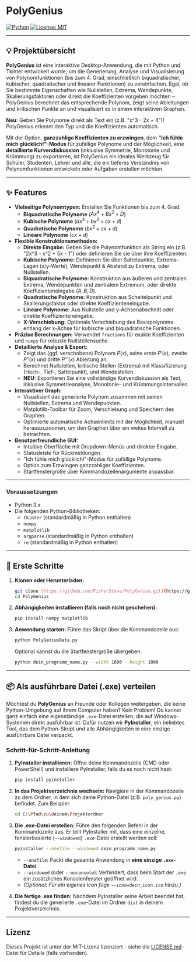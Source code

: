 # PolyGenius

[![Python](https://img.shields.io/badge/Python-3.x-blue.svg)](https://www.python.org/)
[![License: MIT](https://img.shields.io/badge/License-MIT-yellow.svg)](https://opensource.org/licenses/MIT)

---

## 💡 Projektübersicht

**PolyGenius** ist eine interaktive Desktop-Anwendung, die mit Python und Tkinter entwickelt wurde, um die Generierung, Analyse und Visualisierung von Polynomfunktionen (bis zum 4. Grad, einschließlich biquadratischer, kubischer, quadratischer und linearer Funktionen) zu vereinfachen. Egal, ob Sie bestimmte Eigenschaften wie Nullstellen, Extrema, Wendepunkte, Skalierungsfaktoren oder direkt die Koeffizienten vorgeben möchten – PolyGenius berechnet das entsprechende Polynom, zeigt seine Ableitungen und kritischen Punkte an und visualisiert es in einem interaktiven Graphen.

**Neu:** Geben Sie Polynome direkt als Text ein (z.B. "x^3 - 2x + 4")! PolyGenius erkennt den Typ und die Koeffizienten automatisch.

Mit der Option, **ganzzahlige Koeffizienten zu erzwingen**, dem **"Ich fühle mich glücklich!"-Modus** für zufällige Polynome und der Möglichkeit, eine **detaillierte Kurvendiskussion** (inklusive Symmetrie, Monotonie und Krümmung) zu exportieren, ist PolyGenius ein ideales Werkzeug für Schüler, Studenten, Lehrer und alle, die ein tieferes Verständnis von Polynomfunktionen entwickeln oder Aufgaben erstellen möchten.

---

## ✨ Features

* **Vielseitige Polynomtypen:** Erstellen Sie Funktionen bis zum 4. Grad:
    * **Biquadratische Polynome** ($Ax^4 + Bx^2 + D$)
    * **Kubische Polynome** ($ax^3 + bx^2 + cx + d$)
    * **Quadratische Polynome** ($bx^2 + cx + d$)
    * **Lineare Polynome** ($cx + d$)
* **Flexible Konstruktionsmethoden:**
    * **Direkte Eingabe:** Geben Sie die Polynomfunktion als String ein (z.B. "2x^3 - x^2 + 5x - 1") oder definieren Sie sie über ihre Koeffizienten.
    * **Kubische Polynome:** Definieren Sie über Sattelpunkte, Extrema-Lagen (x/y-Werte), Wendepunkt & Abstand zu Extrema, oder Nullstellen.
    * **Biquadratische Polynome:** Konstruktion aus äußeren und zentralen Extrema, Wendepunkten und zentralem Extremum, oder direkte Koeffizienteneingabe ($A, B, D$).
    * **Quadratische Polynome:** Konstruktion aus Scheitelpunkt und Skalierungsfaktor oder direkte Koeffizienteneingabe.
    * **Lineare Polynome:** Aus Nullstelle und y-Achsenabschnitt oder direkte Koeffizienteneingabe.
    * **X-Verschiebung:** Optionale Verschiebung des Basispolynoms entlang der x-Achse für kubische und biquadratische Funktionen.
* **Präzise Berechnungen:** Verwendet `fractions` für exakte Koeffizienten und `numpy` für robuste Nullstellensuche.
* **Detaillierte Analyse & Export:**
    * Zeigt das (ggf. verschobene) Polynom $P(x)$, seine erste $P'(x)$, zweite $P''(x)$ und dritte $P'''(x)$ Ableitung an.
    * Berechnet Nullstellen, kritische Stellen (Extrema) mit Klassifizierung (Hoch-, Tief-, Sattelpunkt), und Wendestellen.
    * **NEU:** Exportieren Sie eine vollständige Kurvendiskussion als Text, inklusive Symmetrieanalyse, Monotonie- und Krümmungsintervallen.
* **Interaktiver Graph:**
    * Visualisiert das generierte Polynom zusammen mit seinen Nullstellen, Extrema und Wendepunkten.
    * Matplotlib-Toolbar für Zoom, Verschiebung und Speichern des Graphen.
    * Optimierte automatische Achsenlimits mit der Möglichkeit, manuell herauszuzoomen, um den Graphen über ein weites Intervall zu betrachten.
* **Benutzerfreundliche GUI:**
    * Intuitive Oberfläche mit Dropdown-Menüs und direkter Eingabe.
    * Statusleiste für Rückmeldungen.
    * "Ich fühle mich glücklich!"-Modus für zufällige Polynome.
    * Option zum Erzwingen ganzzahliger Koeffizienten.
    * Startfenstergröße über Kommandozeilenargumente anpassbar.

---

### Voraussetzungen

* Python 3.x
* Die folgenden Python-Bibliotheken:
    * `tkinter` (standardmäßig in Python enthalten)
    * `numpy`
    * `matplotlib`
    * `argparse` (standardmäßig in Python enthalten)
    * `re` (standardmäßig in Python enthalten)

---

## 🚀 Erste Schritte

1.  **Klonen oder Herunterladen:**
    ```bash
    git clone [https://github.com/FisherSteve/PolyGenius.git](https://github.com/FisherSteve/PolyGenius.git) 
    cd PolyGenius
    ```
   
2.  **Abhängigkeiten installieren (falls noch nicht geschehen):**
    ```bash
    pip install numpy matplotlib
    ```

3.  **Anwendung starten:**
    Führe das Skript über die Kommandozeile aus:
    ```bash
    python PolyGeniusBeta.py
    ```
   

    Optional kannst du die Startfenstergröße übergeben:
    ```bash
    python dein_programm_name.py --width 1600 --height 1000
    ```

---

## 📦 Als ausführbare Datei (.exe) verteilen

Möchtest du **PolyGenius** an Freunde oder Kollegen weitergeben, die keine Python-Umgebung auf ihrem Computer haben? Kein Problem! Du kannst ganz einfach eine eigenständige `.exe`-Datei erstellen, die auf Windows-Systemen direkt ausführbar ist. Dafür nutzen wir **PyInstaller**, ein beliebtes Tool, das dein Python-Skript und alle Abhängigkeiten in eine einzige ausführbare Datei verpackt.

### Schritt-für-Schritt-Anleitung

1.  **PyInstaller installieren:**
    Öffne deine Kommandozeile (CMD oder PowerShell) und installiere PyInstaller, falls du es noch nicht hast:
    ```bash
    pip install pyinstaller
    ```

2.  **In das Projektverzeichnis wechseln:**
    Navigiere in der Kommandozeile zu dem Ordner, in dem sich deine Python-Datei (z.B. `poly_genius.py`) befindet. Zum Beispiel:
    ```bash
    cd C:\Pfad\zu\deinem\Projektordner
    ```

3.  **Die .exe-Datei erstellen:**
    Führe den folgenden Befehl in der Kommandozeile aus. Er teilt PyInstaller mit, dass eine einzelne, fensterbasierte (`--windowed`) `.exe`-Datei erstellt werden soll:
    ```bash
    pyinstaller --onefile --windowed dein_programm_name.py
    ```
    * `--onefile`: Packt die gesamte Anwendung in **eine einzige `.exe`-Datei**.
    * `--windowed` (oder `--noconsole`): Verhindert, dass beim Start der `.exe` ein zusätzliches Konsolenfenster geöffnet wird.
    * *(Optional: Für ein eigenes Icon füge `--icon=dein_icon.ico` hinzu.)*

4.  **Die fertige .exe finden:**
    Nachdem PyInstaller seine Arbeit beendet hat, findest du die generierte `.exe`-Datei im Ordner `dist` in deinem Projektverzeichnis.

---

## Lizenz

Dieses Projekt ist unter der MIT-Lizenz lizenziert - siehe die [LICENSE.md](LICENSE.md)-Datei für Details (falls vorhanden).

